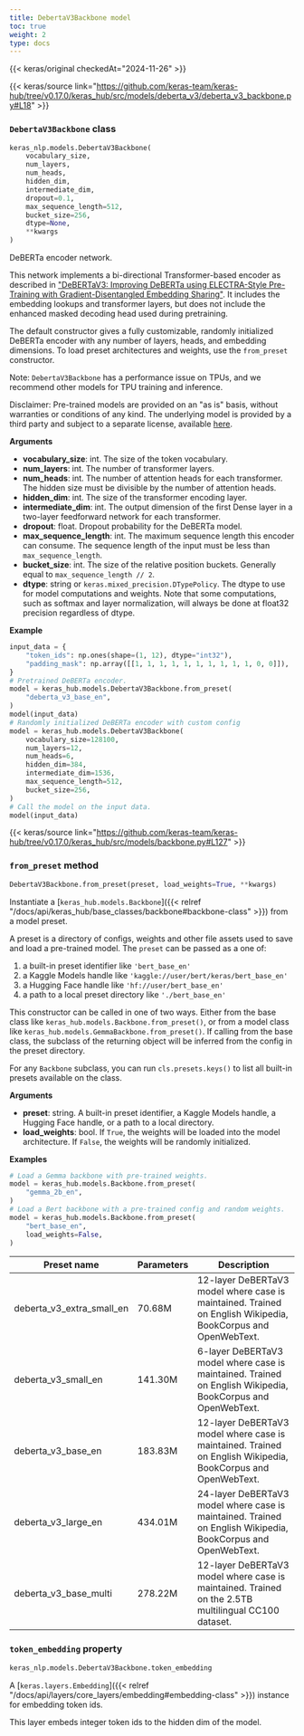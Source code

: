 ```yaml
---
title: DebertaV3Backbone model
toc: true
weight: 2
type: docs
---
```


{{< keras/original checkedAt="2024-11-26" >}}

{{< keras/source link="https://github.com/keras-team/keras-hub/tree/v0.17.0/keras_hub/src/models/deberta_v3/deberta_v3_backbone.py#L18" >}}

### `DebertaV3Backbone` class

```python
keras_nlp.models.DebertaV3Backbone(
    vocabulary_size,
    num_layers,
    num_heads,
    hidden_dim,
    intermediate_dim,
    dropout=0.1,
    max_sequence_length=512,
    bucket_size=256,
    dtype=None,
    **kwargs
)
```

DeBERTa encoder network.

This network implements a bi-directional Transformer-based encoder as
described in
["DeBERTaV3: Improving DeBERTa using ELECTRA-Style Pre-Training with Gradient-Disentangled Embedding Sharing"](https://arxiv.org/abs/2111.09543).
It includes the embedding lookups and transformer layers, but does not
include the enhanced masked decoding head used during pretraining.

The default constructor gives a fully customizable, randomly initialized
DeBERTa encoder with any number of layers, heads, and embedding
dimensions. To load preset architectures and weights, use the `from_preset`
constructor.

Note: `DebertaV3Backbone` has a performance issue on TPUs, and we recommend
other models for TPU training and inference.

Disclaimer: Pre-trained models are provided on an "as is" basis, without
warranties or conditions of any kind. The underlying model is provided by a
third party and subject to a separate license, available
[here](https://github.com/microsoft/DeBERTa).

**Arguments**

- **vocabulary_size**: int. The size of the token vocabulary.
- **num_layers**: int. The number of transformer layers.
- **num_heads**: int. The number of attention heads for each transformer.
  The hidden size must be divisible by the number of attention heads.
- **hidden_dim**: int. The size of the transformer encoding layer.
- **intermediate_dim**: int. The output dimension of the first Dense layer in
  a two-layer feedforward network for each transformer.
- **dropout**: float. Dropout probability for the DeBERTa model.
- **max_sequence_length**: int. The maximum sequence length this encoder can
  consume. The sequence length of the input must be less than
  `max_sequence_length`.
- **bucket_size**: int. The size of the relative position buckets. Generally
  equal to `max_sequence_length // 2`.
- **dtype**: string or `keras.mixed_precision.DTypePolicy`. The dtype to use
  for model computations and weights. Note that some computations,
  such as softmax and layer normalization, will always be done at
  float32 precision regardless of dtype.

**Example**

```python
input_data = {
    "token_ids": np.ones(shape=(1, 12), dtype="int32"),
    "padding_mask": np.array([[1, 1, 1, 1, 1, 1, 1, 1, 1, 1, 0, 0]]),
}
# Pretrained DeBERTa encoder.
model = keras_hub.models.DebertaV3Backbone.from_preset(
    "deberta_v3_base_en",
)
model(input_data)
# Randomly initialized DeBERTa encoder with custom config
model = keras_hub.models.DebertaV3Backbone(
    vocabulary_size=128100,
    num_layers=12,
    num_heads=6,
    hidden_dim=384,
    intermediate_dim=1536,
    max_sequence_length=512,
    bucket_size=256,
)
# Call the model on the input data.
model(input_data)
```

{{< keras/source link="https://github.com/keras-team/keras-hub/tree/v0.17.0/keras_hub/src/models/backbone.py#L127" >}}

### `from_preset` method

```python
DebertaV3Backbone.from_preset(preset, load_weights=True, **kwargs)
```

Instantiate a [`keras_hub.models.Backbone`]({{< relref "/docs/api/keras_hub/base_classes/backbone#backbone-class" >}}) from a model preset.

A preset is a directory of configs, weights and other file assets used
to save and load a pre-trained model. The `preset` can be passed as a
one of:

1. a built-in preset identifier like `'bert_base_en'`
2. a Kaggle Models handle like `'kaggle://user/bert/keras/bert_base_en'`
3. a Hugging Face handle like `'hf://user/bert_base_en'`
4. a path to a local preset directory like `'./bert_base_en'`

This constructor can be called in one of two ways. Either from the base
class like `keras_hub.models.Backbone.from_preset()`, or from
a model class like `keras_hub.models.GemmaBackbone.from_preset()`.
If calling from the base class, the subclass of the returning object
will be inferred from the config in the preset directory.

For any `Backbone` subclass, you can run `cls.presets.keys()` to list
all built-in presets available on the class.

**Arguments**

- **preset**: string. A built-in preset identifier, a Kaggle Models
  handle, a Hugging Face handle, or a path to a local directory.
- **load_weights**: bool. If `True`, the weights will be loaded into the
  model architecture. If `False`, the weights will be randomly
  initialized.

**Examples**

```python
# Load a Gemma backbone with pre-trained weights.
model = keras_hub.models.Backbone.from_preset(
    "gemma_2b_en",
)
# Load a Bert backbone with a pre-trained config and random weights.
model = keras_hub.models.Backbone.from_preset(
    "bert_base_en",
    load_weights=False,
)
```

| Preset name               | Parameters | Description                                                                                                  |
| ------------------------- | ---------- | ------------------------------------------------------------------------------------------------------------ |
| deberta_v3_extra_small_en | 70.68M     | 12-layer DeBERTaV3 model where case is maintained. Trained on English Wikipedia, BookCorpus and OpenWebText. |
| deberta_v3_small_en       | 141.30M    | 6-layer DeBERTaV3 model where case is maintained. Trained on English Wikipedia, BookCorpus and OpenWebText.  |
| deberta_v3_base_en        | 183.83M    | 12-layer DeBERTaV3 model where case is maintained. Trained on English Wikipedia, BookCorpus and OpenWebText. |
| deberta_v3_large_en       | 434.01M    | 24-layer DeBERTaV3 model where case is maintained. Trained on English Wikipedia, BookCorpus and OpenWebText. |
| deberta_v3_base_multi     | 278.22M    | 12-layer DeBERTaV3 model where case is maintained. Trained on the 2.5TB multilingual CC100 dataset.          |

### `token_embedding` property

```python
keras_nlp.models.DebertaV3Backbone.token_embedding
```

A [`keras.layers.Embedding`]({{< relref "/docs/api/layers/core_layers/embedding#embedding-class" >}}) instance for embedding token ids.

This layer embeds integer token ids to the hidden dim of the model.

